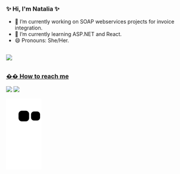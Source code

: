 ### ✨ Hi, I'm Natalia ✨

- 🔭 I’m currently working on SOAP webservices projects for invoice integration.
- 🌱 I’m currently learning ASP.NET and React.
- 😄 Pronouns: She/Her.

##

 <div>
  <a href="https://github.com/natalia-coelho">
  <img height="180em" src="https://github-readme-stats.vercel.app/api?username=natalia-coelho&show_icons=true&theme=synthwave&include_all_commits=true&count_private=true"/>
<!--   <img height="180em" src="https://github-readme-stats.vercel.app/api/top-langs/?username=natalia-coelhod&layout=compact&langs_count=7&theme=synthwave "/> -->
</div>

  
  ##
 
 ### �� How to reach me 
<div> 
 
  <a href = "mailto:nataliacoelhx@gmail.com"><img src="https://img.shields.io/badge/-Gmail-%23333?style=for-the-badge&logo=gmail&logoColor=white" target="_blank"></a>
  <a href="https://www.linkedin.com/in/natalia-coelho-oliveira/" target="_blank"><img src="https://img.shields.io/badge/-LinkedIn-%230077B5?style=for-the-badge&logo=linkedin&logoColor=white" target="_blank"></a> 
 
  ![Snake animation](https://github.com/rafaballerini/rafaballerini/blob/output/github-contribution-grid-snake.svg)
 
</div>
  
<!--
**natalia-coelho/natalia-coelho** is a ✨ _special_ ✨ repository because its `README.md` (this file) appears on your GitHub profile.

Here are some ideas to get you started:

- 🔭 I’m currently working on SOAP webservices projects for invoice integration.
- 🌱 I’m currently learning ASP.NET and React.
- 👯 I’m looking to collaborate on ...
- 🤔 I’m looking for help with ...
- 💬 Ask me about ...
- 📫 Reach me at [Linkedin](https://www.linkedin.com/in/natalia-coelho-oliveira/)
- 😄 Pronouns: she/her
- ⚡ Fun fact: ...
-->
